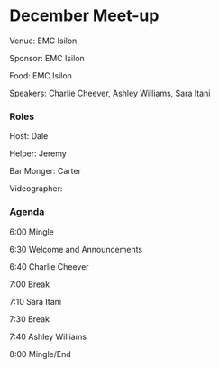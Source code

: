 # December Meet-up

Venue: EMC Isilon

Sponsor: EMC Isilon

Food: EMC Isilon

Speakers: Charlie Cheever, Ashley Williams, Sara Itani


### Roles

Host: Dale

Helper: Jeremy

Bar Monger: Carter

Videographer:


### Agenda

6:00 Mingle

6:30 Welcome and Announcements

6:40 Charlie Cheever

7:00 Break

7:10 Sara Itani

7:30 Break

7:40 Ashley Williams

8:00 Mingle/End
